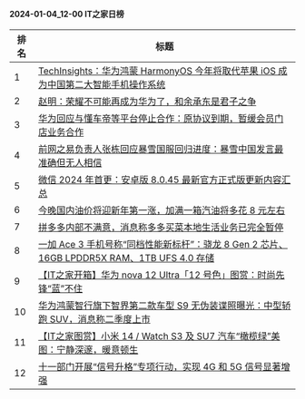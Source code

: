 #### 2024-01-04_12-00  IT之家日榜

| 排名 | 标题|
| --- | ---|
| 1 | [TechInsights：华为鸿蒙 HarmonyOS 今年将取代苹果 iOS 成为中国第二大智能手机操作系统](https://www.ithome.com/0/743/110.htm) |
| 2 | [赵明：荣耀不可能再成为华为了，和余承东是君子之争](https://www.ithome.com/0/743/154.htm) |
| 3 | [华为回应与懂车帝等平台停止合作：原协议到期，暂缓会员门店业务合作](https://www.ithome.com/0/743/102.htm) |
| 4 | [前网之易负责人张栋回应暴雪国服回归进度：暴雪中国发言最准确但无人相信](https://www.ithome.com/0/743/188.htm) |
| 5 | [微信 2024 年首更：安卓版 8.0.45 最新官方正式版更新内容汇总](https://www.ithome.com/0/743/222.htm) |
| 6 | [今晚国内油价将迎新年第一涨，加满一箱汽油将多花 8 元左右](https://www.ithome.com/0/743/170.htm) |
| 7 | [拼多多内部不满意，消息称多多买菜本地生活业务已完全暂停](https://www.ithome.com/0/743/245.htm) |
| 8 | [一加 Ace 3 手机号称“同档性能新标杆”：骁龙 8 Gen 2 芯片、16GB LPDDR5X RAM、1TB UFS 4.0 存储](https://www.ithome.com/0/743/097.htm) |
| 9 | [【IT之家开箱】华为 nova 12 Ultra「12 号色」图赏：时尚先锋“蓝”不住](https://www.ithome.com/0/743/160.htm) |
| 10 | [华为鸿蒙智行旗下智界第二款车型 S9 无伪装谍照曝光：中型轿跑 SUV，消息称二季度上市](https://www.ithome.com/0/743/140.htm) |
| 11 | [【IT之家图赏】小米 14 / Watch S3 及 SU7 汽车“橄榄绿”美图：宁静深邃，暖意顿生](https://www.ithome.com/0/743/185.htm) |
| 12 | [十一部门开展“信号升格”专项行动，实现 4G 和 5G 信号显著增强](https://www.ithome.com/0/743/200.htm) |
